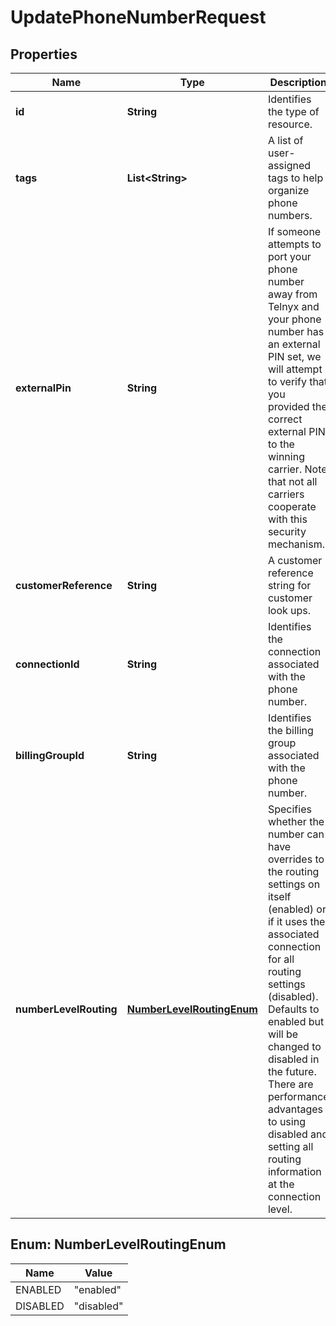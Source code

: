 

# UpdatePhoneNumberRequest


## Properties

| Name | Type | Description | Notes |
|------------ | ------------- | ------------- | -------------|
|**id** | **String** | Identifies the type of resource. |  [optional] [readonly] |
|**tags** | **List&lt;String&gt;** | A list of user-assigned tags to help organize phone numbers. |  [optional] |
|**externalPin** | **String** | If someone attempts to port your phone number away from Telnyx and your phone number has an external PIN set, we will attempt to verify that you provided the correct external PIN to the winning carrier. Note that not all carriers cooperate with this security mechanism. |  [optional] |
|**customerReference** | **String** | A customer reference string for customer look ups. |  [optional] |
|**connectionId** | **String** | Identifies the connection associated with the phone number. |  [optional] |
|**billingGroupId** | **String** | Identifies the billing group associated with the phone number. |  [optional] |
|**numberLevelRouting** | [**NumberLevelRoutingEnum**](#NumberLevelRoutingEnum) | Specifies whether the number can have overrides to the routing settings on itself (enabled) or if it uses the associated connection for all routing settings (disabled). Defaults to enabled but will be changed to disabled in the future. There are performance advantages to using disabled and setting all routing information at the connection level. |  [optional] |



## Enum: NumberLevelRoutingEnum

| Name | Value |
|---- | -----|
| ENABLED | &quot;enabled&quot; |
| DISABLED | &quot;disabled&quot; |



